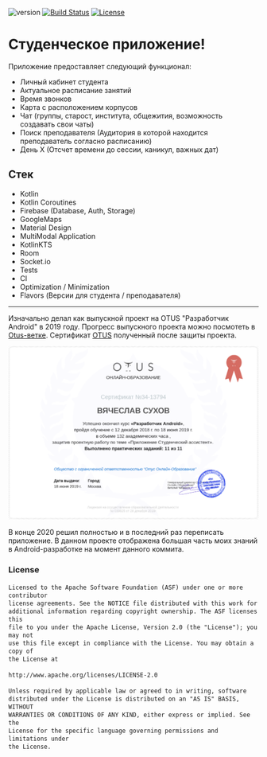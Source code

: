 ![version](https://img.shields.io/badge/version-3.0.0-blue)
[![Build Status](https://img.shields.io/travis/beryx-gist/badass-jlink-example-kotlin-tornadofx/master.svg?label=Build)](https://travis-ci.org/beryx-gist/badass-jlink-example-kotlin-tornadofx)
[![License](https://img.shields.io/badge/License-Apache%202.0-blue.svg)](https://github.com/beryx-gist/badass-jlink-example-kotlin-tornadofx/blob/master/LICENSE)

# Студенческое приложение!
Приложение предоставляет следующий функционал:
* Личный кабинет студента
* Актуальное расписание занятий
* Время звонков
* Карта с расположением корпусов
* Чат (группы, старост, института, общежития, возможность создавать свои чаты)
* Поиск преподавателя (Аудитория в которой находится преподаватель согласно расписанию)
* День Х (Отсчет времени до сессии, каникул, важных дат)

## Стек
* Kotlin
* Kotlin Coroutines
* Firebase (Database, Auth, Storage) 
* GoogleMaps
* Material Design
* MultiModal Application
* KotlinKTS
* Room
* Socket.io
* Tests
* CI
* Optimization / Minimization
* Flavors (Версии для студента / преподавателя)

*** 
Изначально делал как выпускной проект на OTUS "Разработчик Android" в 2019 году.
Прогресс выпускного проекта можно посмотеть в [Otus-ветке](https://github.com/1lio/IMEiT/tree/otus).
Сертификат [OTUS](https://otus.ru/certificate/5fb781ba05b8418a986cc5dfc34d48a5/) полученный после защиты проекта. 

<p align="center">
  <img src="https://github.com/1lio/IMEiT/blob/master/art/screen-cert.png" />
</p>

В конце 2020 решил полностью и в последний раз переписать приложение. В данном проекте
отображена большая часть моих знаний в Android-разработке на момент данного коммита. 

### License
```
Licensed to the Apache Software Foundation (ASF) under one or more contributor
license agreements. See the NOTICE file distributed with this work for
additional information regarding copyright ownership. The ASF licenses this
file to you under the Apache License, Version 2.0 (the "License"); you may not
use this file except in compliance with the License. You may obtain a copy of
the License at

http://www.apache.org/licenses/LICENSE-2.0

Unless required by applicable law or agreed to in writing, software
distributed under the License is distributed on an "AS IS" BASIS, WITHOUT
WARRANTIES OR CONDITIONS OF ANY KIND, either express or implied. See the
License for the specific language governing permissions and limitations under
the License.
```
